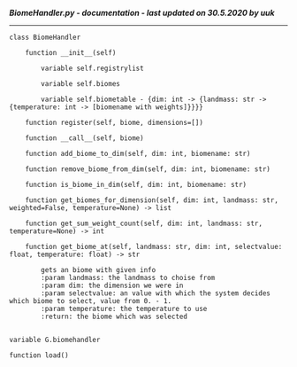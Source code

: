 ***BiomeHandler.py - documentation - last updated on 30.5.2020 by uuk***
___

    class BiomeHandler

        function __init__(self)

            variable self.registrylist

            variable self.biomes

            variable self.biometable - {dim: int -> {landmass: str -> {temperature: int -> [biomename with weights]}}}}

        function register(self, biome, dimensions=[])

        function __call__(self, biome)

        function add_biome_to_dim(self, dim: int, biomename: str)

        function remove_biome_from_dim(self, dim: int, biomename: str)

        function is_biome_in_dim(self, dim: int, biomename: str)

        function get_biomes_for_dimension(self, dim: int, landmass: str, weighted=False, temperature=None) -> list

        function get_sum_weight_count(self, dim: int, landmass: str, temperature=None) -> int

        function get_biome_at(self, landmass: str, dim: int, selectvalue: float, temperature: float) -> str
            
            gets an biome with given info
            :param landmass: the landmass to choise from
            :param dim: the dimension we were in
            :param selectvalue: an value with which the system decides which biome to select, value from 0. - 1.
            :param temperature: the temperature to use
            :return: the biome which was selected


    variable G.biomehandler

    function load()